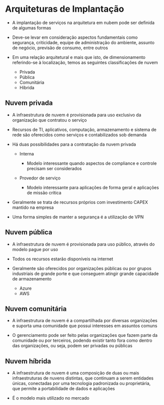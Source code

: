 # Arquiteturas de Implantação

- A implantação de serviços na arquitetura em nubem pode ser definida de algumas formas

- Deve-se levar em consideração aspectos fundamentais como segurança, criticidade, equipe de administração do ambiente, assunto de negócio, previsão de consumo, entre outros

- Em uma relação arquitetural e mais que isto, de dimensionamento referindo-se à localização, temos as seguintes classificações de nuvem
    - Privada
    - Pública
    - Comunitária
    - Híbrida

## Nuvem privada

- A infraestrutura de nuvem é provisionada para uso exclusivo da organização que contratou o serviço

- Recursos de TI, aplicativos, computação, armazenamento e sistema de rede são oferecidos como serviços e contabilizados sob demanda

- Há duas possibilidades para a contratação da nuvem privada
    - Interna 
        - Modelo interessante quando aspectos de compliance e controle precisam ser considerados

    - Provedor de serviço
        - Modelo interessante para aplicações de forma geral e aplicações de missão crítica

- Geralmente se trata de recursos próprios com investimento CAPEX mantido na empresa

- Uma forma simples de manter a segurança é a utilização de VPN

## Nuvem pública

- A infraestrutura de nuvem é provisionada para uso público, através do modelo pague por uso

- Todos os recursos estarão disponíveis na internet

- Geralmente são oferecidos por organizações públicas ou por grupos industriais de grande porte e que conseguem atingir grande capacidade de armazenamento
    - Azure
    - AWS

## Nuvem comunitária

- A infraestrutura de nuvem é a compartilhada por diversas organizações e suporta uma comunidade que possui interesses em assuntos comuns

- O gerenciamento pode ser feito pelas organizações que fazem parte da comunidade ou por terceiros, podendo existir tanto fora como dentro das organizações, ou seja, podem ser privadas ou públicas

## Nuvem híbrida

- A infraestrutura de nuvem é uma composição de duas ou mais infraestruturas de nuvens distintas, que continuam a serem entidades únicas, conectadas por uma tecnologia padronizada ou proprietária, que permite a portabilidade de dados e aplicações

- É o modelo mais utilizado no mercado

